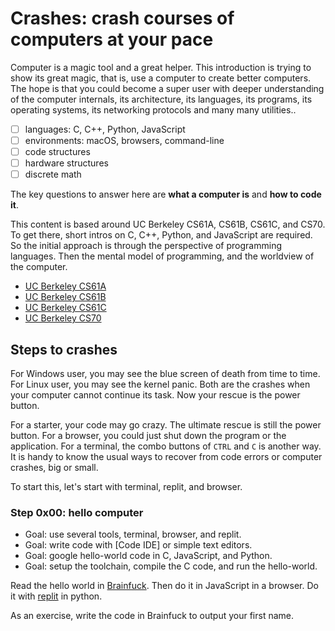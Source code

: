 # Crashes: crash courses of computers at your pace

Computer is a magic tool and a great helper. This introduction is trying to show its great magic, that is, use a computer to create better computers. The hope is that you could become a super user with deeper understanding of the computer internals, its architecture, its languages, its programs, its operating systems, its networking protocols and many many utilities..

- [ ] languages: C, C++, Python, JavaScript
- [ ] environments: macOS, browsers, command-line
- [ ] code structures
- [ ] hardware structures
- [ ] discrete math

The key questions to answer here are **what a computer is** and **how to code it**.

This content is based around UC Berkeley CS61A, CS61B, CS61C, and CS70. To get there, short intros on C, C++, Python, and JavaScript are required. So the initial approach is through the perspective of programming languages. Then the mental model of programming, and the worldview of the computer.

* [UC Berkeley CS61A](https://cs61a.org)
* [UC Berkeley CS61B](https://www2.eecs.berkeley.edu/Courses/CS61B/)
* [UC Berkeley CS61C](https://www2.eecs.berkeley.edu/Courses/CS61C/)
* [UC Berkeley CS70](https://www.eecs70.org)

## Steps to crashes

For Windows user, you may see the blue screen of death from time to time. For Linux user, you may see the kernel panic. Both are the crashes when your computer cannot continue its task. Now your rescue is the power button.

For a starter, your code may go crazy. The ultimate rescue is still the power button. For a browser, you could just shut down the program or the application. For a terminal, the combo buttons of ```CTRL``` and ```C``` is another way. It is handy to know the usual ways to recover from code errors or computer crashes, big or small.

To start this, let's start with terminal, replit, and browser.

### Step 0x00: hello computer

* Goal: use several tools, terminal, browser, and replit.
* Goal: write code with [Code IDE] or simple text editors.
* Goal: google hello-world code in C, JavaScript, and Python.
* Goal: setup the toolchain, compile the C code, and run the hello-world.

Read the hello world in [Brainfuck](https://github.com/un01s/crashes/blob/main/languages/bf/NOTES.md). Then do it in JavaScript in a browser. Do it with [replit](https://replit.com) in python.

As an exercise, write the code in Brainfuck to output your first name.

